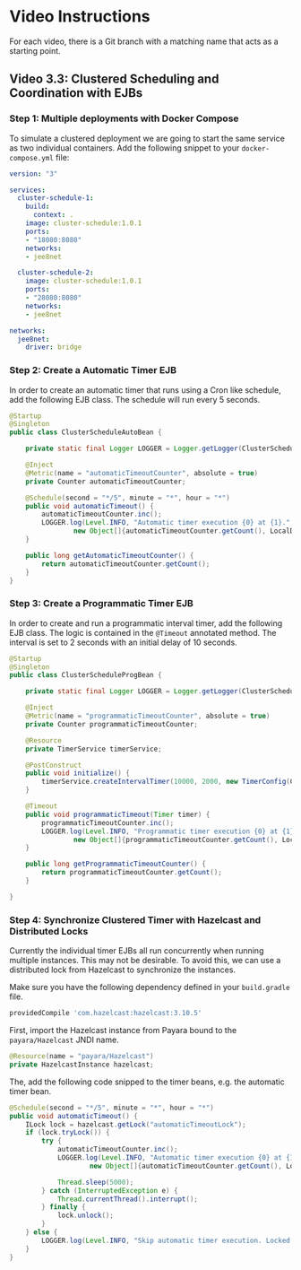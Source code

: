 # Video Instructions

For each video, there is a Git branch with a matching name that acts as a
starting point.

## Video 3.3: Clustered Scheduling and Coordination with EJBs

### Step 1: Multiple deployments with Docker Compose

To simulate a clustered deployment we are going to start the same service as two individual containers.
Add the following snippet to your `docker-compose.yml` file:
```yaml
version: "3"

services:  
  cluster-schedule-1:
    build:
      context: .
    image: cluster-schedule:1.0.1
    ports:
    - "18080:8080"
    networks:
    - jee8net

  cluster-schedule-2:
    image: cluster-schedule:1.0.1
    ports:
    - "28080:8080"
    networks:
    - jee8net

networks:
  jee8net:
    driver: bridge
```

### Step 2: Create a Automatic Timer EJB

In order to create an automatic timer that runs using a Cron like schedule, add the following EJB class.
The schedule will run every 5 seconds.

```java
@Startup
@Singleton
public class ClusterScheduleAutoBean {

    private static final Logger LOGGER = Logger.getLogger(ClusterScheduleAutoBean.class.getName());

    @Inject
    @Metric(name = "automaticTimeoutCounter", absolute = true)
    private Counter automaticTimeoutCounter;

    @Schedule(second = "*/5", minute = "*", hour = "*")
    public void automaticTimeout() {
        automaticTimeoutCounter.inc();
        LOGGER.log(Level.INFO, "Automatic timer execution {0} at {1}.",
                new Object[]{automaticTimeoutCounter.getCount(), LocalDateTime.now()});
    }

    public long getAutomaticTimeoutCounter() {
        return automaticTimeoutCounter.getCount();
    }
}
```

### Step 3: Create a Programmatic Timer EJB

In order to create and run a programmatic interval timer, add the following EJB class. The logic is contained
in the `@Timeout` annotated method. The interval is set to 2 seconds with an initial delay of 10 seconds.

```java
@Startup
@Singleton
public class ClusterScheduleProgBean {

    private static final Logger LOGGER = Logger.getLogger(ClusterScheduleProgBean.class.getName());

    @Inject
    @Metric(name = "programmaticTimeoutCounter", absolute = true)
    private Counter programmaticTimeoutCounter;

    @Resource
    private TimerService timerService;

    @PostConstruct
    public void initialize() {
        timerService.createIntervalTimer(10000, 2000, new TimerConfig(ClusterScheduleProgBean.class.getName(), true));
    }

    @Timeout
    public void programmaticTimeout(Timer timer) {
        programmaticTimeoutCounter.inc();
        LOGGER.log(Level.INFO, "Programmatic timer execution {0} at {1}.",
                new Object[]{programmaticTimeoutCounter.getCount(), LocalDateTime.now()});
    }

    public long getProgrammaticTimeoutCounter() {
        return programmaticTimeoutCounter.getCount();
    }

}
```

### Step 4: Synchronize Clustered Timer with Hazelcast and Distributed Locks 

Currently the individual timer EJBs all run concurrently when running multiple instances. This may not be desirable.
To avoid this, we can use a distributed lock from Hazelcast to synchronize the instances.

Make sure you have the following dependency defined in your `build.gradle` file.
```groovy
providedCompile 'com.hazelcast:hazelcast:3.10.5'
```

First, import the Hazelcast instance from Payara bound to the `payara/Hazelcast` JNDI name.
```java
@Resource(name = "payara/Hazelcast")
private HazelcastInstance hazelcast;
```

The, add the following code snipped to the timer beans, e.g. the automatic timer bean.
```java
@Schedule(second = "*/5", minute = "*", hour = "*")
public void automaticTimeout() {
    ILock lock = hazelcast.getLock("automaticTimeoutLock");
    if (lock.tryLock()) {
        try {
            automaticTimeoutCounter.inc();
            LOGGER.log(Level.INFO, "Automatic timer execution {0} at {1}.",
                    new Object[]{automaticTimeoutCounter.getCount(), LocalDateTime.now()});

            Thread.sleep(5000);
        } catch (InterruptedException e) {
            Thread.currentThread().interrupt();
        } finally {
            lock.unlock();
        }
    } else {
        LOGGER.log(Level.INFO, "Skip automatic timer execution. Locked by another instance.");
    }
}
```